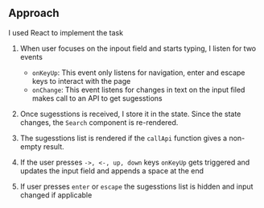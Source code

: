 Approach
---------

I used React to implement the task

1. When user focuses on the inpout field and starts typing, I listen for two events
    
    - `onKeyUp`: This event only listens for navigation, enter and escape keys to interact with the page
    - `onChange`: This event listens for changes in text on the input filed makes call to an API to get sugesstions

2. Once sugesstions is received, I store it in the state. Since the state changes, the `Search` component is re-rendered.

3. The sugesstions list is rendered if the `callApi` function gives a non-empty result.

4. If the user presses `->, <-, up, down` keys `onKeyUp` gets triggered and updates the input field and appends a space at the end

5. If user presses `enter` or `escape` the sugesstions list is hidden and input changed if applicable